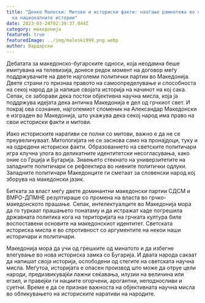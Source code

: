 ```yaml
---
title: "Денко Малески: Митови и историски факти: наоѓање рамнотежа во пишувањето
  на националните истории"
date: 2023-03-24T02:39:37.044Z
category: македонија
featured: true
featuredImage: ../img/maleski999.png.webp
author: Вардарски
---
```


Дебатата за македонско-бугарските односи, која неодамна беше емитувана на телевизија, донесе редок момент на договор меѓу поддржувачите на двете најголеми политички партии во Македонија. Двете страни го признаа правото на самоопределување и способноста на секој народ да ја напише својата историја на начинот на кој сака. Сепак, се заборави дека постои објективна научна мисла, која ја поддржува идејата дека античка Македонија е дел од грчкиот свет. И покрај ова сознание, најголемиот споменик на Александар Македонски е изграден во Македонија, што укажува дека секој народ има право на свои историски факти и митови.

Иако историските наративи се полни со митови, важно е да не се преувеличуваат. Митологијата не се заснова само на пронајдоци, туку и на одредени историски факти. Образованието на светските политичари игра клучна улога во деликатните идентитетски несогласувања, како оние со Грција и Бугарија. Знаењето стекнато на универзитетите на западните политичари се рефлектира во нивните политички одлуки. Западните политичари Македонците ги сметаат за словенски народ кој зборува на македонски јазик.

Битката за власт меѓу двете доминантни македонски партии СДСМ и ВМРО-ДПМНЕ резултираше со промена на власта во грчко-македонското прашање. Сепак, интелектуалците во Македонија мора да го туркаат прашањето понатаму и да истражат каде погрешила државната политика кога на територијата на грчката култура биле воспоставени основите на македонскиот идентитет. Светската историска мисла е во спротивност со аргументите на некои наши историчари и политичари.

Македонија мора да учи од грешките од минатото и да избегне влегување во нова историска замка со Бугарија. И двата народа сакаат да напишат своја историја, ослободени од стегите на светската научна мисла. Меѓутоа, историјата е опасен производ што може да отруе цели народи, предизвикувајќи лажни сеќавања, илузии на величина или егзил, и правејќи ги нациите огорчени, арогантни, неподносливи и суетни. Време е да се признае важноста на објективната научна мисла во обликувањето на историските наративи на народите.
